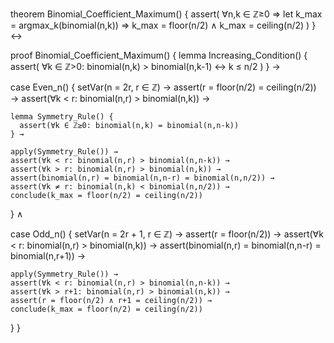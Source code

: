 theorem Binomial_Coefficient_Maximum() {
  assert(
    ∀n,k ∈ ℤ≥0 ⇒
    let k_max = argmax_k(binomial(n,k)) ⇒
    k_max = floor(n/2) ∧ k_max = ceiling(n/2)
  )
} ↔

proof Binomial_Coefficient_Maximum() {
  lemma Increasing_Condition() {
    assert(
      ∀k ∈ ℤ>0: binomial(n,k) > binomial(n,k-1) ↔ k ≤ n/2
    )
  } →
  
  case Even_n() {
    setVar(n = 2r, r ∈ ℤ) →
    assert(r = floor(n/2) = ceiling(n/2)) →
    assert(∀k < r: binomial(n,r) > binomial(n,k)) →
    
    lemma Symmetry_Rule() {
      assert(∀k ∈ ℤ≥0: binomial(n,k) = binomial(n,n-k))
    } →
    
    apply(Symmetry_Rule()) →
    assert(∀k < r: binomial(n,r) > binomial(n,n-k)) →
    assert(∀k > r: binomial(n,r) > binomial(n,k)) →
    assert(binomial(n,r) = binomial(n,n-r) = binomial(n,n/2)) →
    assert(∀k ≠ r: binomial(n,k) < binomial(n,n/2)) →
    conclude(k_max = floor(n/2) = ceiling(n/2))
  } ∧
  
  case Odd_n() {
    setVar(n = 2r + 1, r ∈ ℤ) →
    assert(r = floor(n/2)) →
    assert(∀k < r: binomial(n,r) > binomial(n,k)) →
    assert(binomial(n,r) = binomial(n,n-r) = binomial(n,r+1)) →
    
    apply(Symmetry_Rule()) →
    assert(∀k < r: binomial(n,r) > binomial(n,n-k)) →
    assert(∀k > r+1: binomial(n,r) > binomial(n,k)) →
    assert(r = floor(n/2) ∧ r+1 = ceiling(n/2)) →
    conclude(k_max = floor(n/2) = ceiling(n/2))
  }
}
